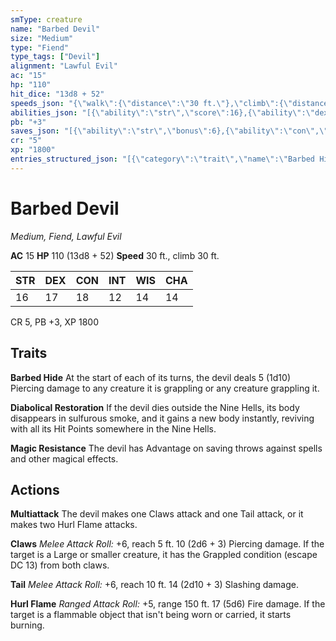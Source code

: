 ```yaml
---
smType: creature
name: "Barbed Devil"
size: "Medium"
type: "Fiend"
type_tags: ["Devil"]
alignment: "Lawful Evil"
ac: "15"
hp: "110"
hit_dice: "13d8 + 52"
speeds_json: "{\"walk\":{\"distance\":\"30 ft.\"},\"climb\":{\"distance\":\"30 ft.\"}}"
abilities_json: "[{\"ability\":\"str\",\"score\":16},{\"ability\":\"dex\",\"score\":17},{\"ability\":\"con\",\"score\":18},{\"ability\":\"int\",\"score\":12},{\"ability\":\"wis\",\"score\":14},{\"ability\":\"cha\",\"score\":14}]"
pb: "+3"
saves_json: "[{\"ability\":\"str\",\"bonus\":6},{\"ability\":\"con\",\"bonus\":7},{\"ability\":\"wis\",\"bonus\":5},{\"ability\":\"cha\",\"bonus\":5}]"
cr: "5"
xp: "1800"
entries_structured_json: "[{\"category\":\"trait\",\"name\":\"Barbed Hide\",\"text\":\"At the start of each of its turns, the devil deals 5 (1d10) Piercing damage to any creature it is grappling or any creature grappling it.\"},{\"category\":\"trait\",\"name\":\"Diabolical Restoration\",\"text\":\"If the devil dies outside the Nine Hells, its body disappears in sulfurous smoke, and it gains a new body instantly, reviving with all its Hit Points somewhere in the Nine Hells.\"},{\"category\":\"trait\",\"name\":\"Magic Resistance\",\"text\":\"The devil has Advantage on saving throws against spells and other magical effects.\"},{\"category\":\"action\",\"name\":\"Multiattack\",\"text\":\"The devil makes one Claws attack and one Tail attack, or it makes two Hurl Flame attacks.\"},{\"category\":\"action\",\"name\":\"Claws\",\"text\":\"*Melee Attack Roll:* +6, reach 5 ft. 10 (2d6 + 3) Piercing damage. If the target is a Large or smaller creature, it has the Grappled condition (escape DC 13) from both claws.\"},{\"category\":\"action\",\"name\":\"Tail\",\"text\":\"*Melee Attack Roll:* +6, reach 10 ft. 14 (2d10 + 3) Slashing damage.\"},{\"category\":\"action\",\"name\":\"Hurl Flame\",\"text\":\"*Ranged Attack Roll:* +5, range 150 ft. 17 (5d6) Fire damage. If the target is a flammable object that isn't being worn or carried, it starts burning.\"}]"
---
```


# Barbed Devil
*Medium, Fiend, Lawful Evil*

**AC** 15
**HP** 110 (13d8 + 52)
**Speed** 30 ft., climb 30 ft.

| STR | DEX | CON | INT | WIS | CHA |
| --- | --- | --- | --- | --- | --- |
| 16 | 17 | 18 | 12 | 14 | 14 |

CR 5, PB +3, XP 1800

## Traits

**Barbed Hide**
At the start of each of its turns, the devil deals 5 (1d10) Piercing damage to any creature it is grappling or any creature grappling it.

**Diabolical Restoration**
If the devil dies outside the Nine Hells, its body disappears in sulfurous smoke, and it gains a new body instantly, reviving with all its Hit Points somewhere in the Nine Hells.

**Magic Resistance**
The devil has Advantage on saving throws against spells and other magical effects.

## Actions

**Multiattack**
The devil makes one Claws attack and one Tail attack, or it makes two Hurl Flame attacks.

**Claws**
*Melee Attack Roll:* +6, reach 5 ft. 10 (2d6 + 3) Piercing damage. If the target is a Large or smaller creature, it has the Grappled condition (escape DC 13) from both claws.

**Tail**
*Melee Attack Roll:* +6, reach 10 ft. 14 (2d10 + 3) Slashing damage.

**Hurl Flame**
*Ranged Attack Roll:* +5, range 150 ft. 17 (5d6) Fire damage. If the target is a flammable object that isn't being worn or carried, it starts burning.

